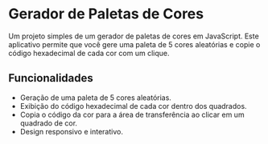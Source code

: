 # Gerador de Paletas de Cores

Um projeto simples de um gerador de paletas de cores em JavaScript. Este aplicativo permite que você gere uma paleta de 5 cores aleatórias e copie o código hexadecimal de cada cor com um clique.

## Funcionalidades

- Geração de uma paleta de 5 cores aleatórias.
- Exibição do código hexadecimal de cada cor dentro dos quadrados.
- Copia o código da cor para a área de transferência ao clicar em um quadrado de cor.
- Design responsivo e interativo.
